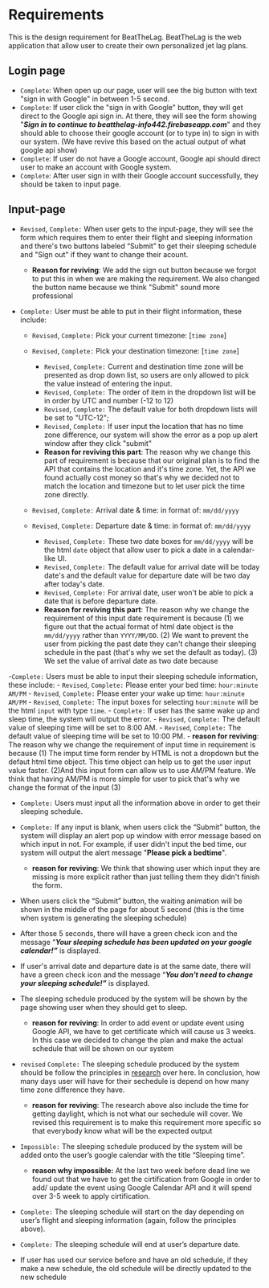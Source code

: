 # Requirements
This is the design requirement for BeatTheLag. BeatTheLag is the web application that allow user to create their own personalized jet lag plans.

## Login page
- `Complete`: When open up our page, user will see the big button with text "sign in with Google" in between 1-5 second.
- `Complete`: If user click the "sign in with Google" button, they will get direct to the Google api sign in. At there, they will see the form showing "***Sign in to continue to beatthelag-info442.firebaseapp.com***" and they should able to choose their google account (or to type in) to sign in with our system. (We have revive this based on the actual output of what google api show)
- `Complete`: If user do not have a Google account, Google api should direct user to make an account with Google system.
- `Complete`: After user sign in with their Google account successfully, they should be taken to input page.

## Input-page
- `Revised`, `Complete:` When user gets to the input-page, they will see the form which requires them to enter their flight and sleeping information and there's two buttons labeled “Submit” to get their sleeping schedule and "Sign out" if they want to change their acount.
    - **Reason for reviving**: We add the sign out button because we forgot to put this in when we are making the requirement. We also changed the button name because we think "Submit" sound more professional

- `Complete:` User must be able to put in their flight information, these include:
    - `Revised`, `Complete:` Pick your current timezone: [`time zone`]
    - `Revised`, `Complete:` Pick your destination timezone: [`time zone`]
        - `Revised`, `Complete:` Current and destination time zone will be presented as drop down list, so users are only allowed to pick the value instead of entering the input.
        - `Revised`, `Complete:` The order of item in the dropdown list will be in order by UTC and number (-12 to 12)
        - `Revised`, `Complete:` The default value for both dropdown lists will be set to "UTC-12";
        - `Revised`, `Complete:` If user input the location that has no time zone difference, our system will show the error as a pop up alert window after they click "submit"
        - **Reason for reviving this part**: The reason why we change this part of requirement is because that our original plan is to find the API that contains the location and it's time zone. Yet, the API we found actually cost money so that's why we decided not to match the location and timezone but to let user pick the time zone directly.

     - `Revised`, `Complete:` Arrival date & time: in format of: `mm/dd/yyyy`  
     - `Revised`, `Complete:` Departure date & time: in format of: `mm/dd/yyyy`
        - `Revised`, `Complete:` These two date boxes for `mm/dd/yyyy` will be the html `date` object that allow user to pick a date in a calendar-like UI.
        - `Revised`,  `Complete:` The default value for arrival date will be today date's and the default value for departure date will be two day after today's date.  
        -  `Revised`, `Complete:` For arrival date, user won't be able to pick a date that is before departure date.  
         - **Reason for reviving this part**: The reason why we change the requirement of this input date requirement is because (1) we figure out that the actual format of html date object is the `mm/dd/yyyy` rather than `YYYY/MM/DD`. (2) We want to prevent the user from picking the past date they can't change their sleeping schedule in the past (that's why we set the default as today). (3) We set the value of arrival date as two date because 

-`Complete:` Users must be able to input their sleeping schedule information, these include:
    -  `Revised`, `Complete:` Please enter your bed time: `hour:minute AM/PM` 
    -  `Revised`, `Complete:` Please enter your wake up time: `hour:minute AM/PM`
        - `Revised`, `Complete:` The input boxes for selecting `hour:minute` will be the html `input` with type `time`.
        - `Complete:` If user has the same wake up and sleep time, the system will output the error.
        - `Revised`, `Complete:` The default value of sleeping time will be set to 8:00 AM.
        - `Revised`, `Complete:` The default value of sleeping time will be set to 10:00 PM.
        - **reason for reviving**: The reason why we change the requirement of input time in requirement is because (1) The imput time form render by HTML is not a dropdown but the defaut html time object. This time object can help us to get the user input value faster. (2)And this input form can allow us to use AM/PM feature. We think that having AM/PM is more simple for user to pick that's why we change the format of the input (3)

- `Complete:` Users must input all the information above in order to get their sleeping schedule.
- `Complete:` If any input is blank, when users click the “Submit” button, the system will display an  alert pop up window with error message based on which input in not. For example, if user didn't input the bed time, our system will output the alert message "**Please pick a bedtime**". 
    - **reason for reviving**: We think that showing user which input they are missing is more explicit rather than just telling them they didn't finish the form.

- When users click the “Submit” button, the waiting animation will be shown in the middle of the page for about 5 second (this is the time when system is generating the sleeping schedule)
- After those 5 seconds, there will have a green check icon and the message “***Your sleeping schedule has been updated on your google calendar!”*** is displayed.

- If user's arrival date and departure date is at the same date, there will have a green check icon and the message “***You don't need to change your sleeping schedule!”*** is displayed.

- The sleeping schedule produced by the system will be shown by the page showing user when they should get to sleep.
    - **reason for reviving**: In order to add event or update event using Google API, we have to get certificate which will cause us 3 weeks. In this case we decided to change the plan and make the actual schedule that will be shown on our system

- `revised` `Complete:` The sleeping schedule produced by the system should be follow the principles in [research](https://www.ncbi.nlm.nih.gov/pmc/articles/PMC2829880/) over here. In conclusion, how many days user will have for their sechedule is depend on how many time zone difference they have.  
    - **reason for reviving**: The research above also include the time for getting daylight, which is not what our sechedule will cover. We revised this requirement is to make this requirement more specific so that everybody know what will be the expected output
- `Impossible:` The sleeping schedule produced by the system will be added onto the user’s google calendar with the title “Sleeping time”.
    - **reason why impossible:** At the last two week before dead line we found out that we have to get the cirtification from Google in order to add/ update the event using Google Calendar API and it will spend over 3-5 week to apply cirtification. 

- `Complete:` The sleeping schedule will start on the day depending on user’s flight and sleeping information (again, follow the principles above).
- `Complete:` The sleeping schedule will end at user’s departure date.
- If user has used our service before and have an old schedule, if they make a new schedule, the old schedule will be directly updated to the new schedule